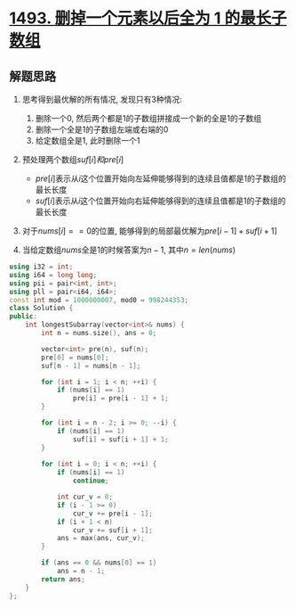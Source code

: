 # [1493. 删掉一个元素以后全为 1 的最长子数组](https://leetcode.cn/problems/longest-subarray-of-1s-after-deleting-one-element/)

## 解题思路

1. 思考得到最优解的所有情况, 发现只有3种情况:
   1. 删除一个$0$, 然后两个都是$1$的子数组拼接成一个新的全是$1$的子数组
   2. 删除一个全是$1$的子数组左端或右端的$0$
   3. 给定数组全是$1$, 此时删除一个$1$
2. 预处理两个数组$suf[i] 和 pre[i]$
   + $pre[i]$表示从$i$这个位置开始向左延伸能够得到的连续且值都是$1$的子数组的最长长度
   + $suf[i]$表示从$i$这个位置开始向右延伸能够得到的连续且值都是$1$的子数组的最长长度

3. 对于$nums[i] == 0$的位置, 能够得到的局部最优解为$pre[i - 1] + suf[i + 1]$

4. 当给定数组$nums$全是$1$的时候答案为$n - 1$, 其中$n = len(nums)$

```cpp
using i32 = int;
using i64 = long long;
using pii = pair<int, int>;
using pll = pair<i64, i64>;
const int mod = 1000000007, mod0 = 998244353;
class Solution {
public:
    int longestSubarray(vector<int>& nums) {
        int n = nums.size(), ans = 0;

        vector<int> pre(n), suf(n);
        pre[0] = nums[0];
        suf[n - 1] = nums[n - 1];

        for (int i = 1; i < n; ++i) {
            if (nums[i] == 1)
                pre[i] = pre[i - 1] + 1;
        }

        for (int i = n - 2; i >= 0; --i) {
            if (nums[i] == 1)
                suf[i] = suf[i + 1] + 1;
        }
        
        for (int i = 0; i < n; ++i) {
            if (nums[i] == 1) 
                continue;

            int cur_v = 0;
            if (i - 1 >= 0)
                cur_v += pre[i - 1];
            if (i + 1 < n)
                cur_v += suf[i + 1];
            ans = max(ans, cur_v);
        }

        if (ans == 0 && nums[0] == 1)
            ans = n - 1;
        return ans;
    }
};

```

